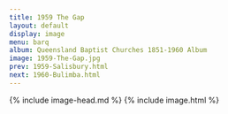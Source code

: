 ```yaml
---
title: 1959 The Gap
layout: default
display: image
menu: barq
album: Queensland Baptist Churches 1851-1960 Album
image: 1959-The-Gap.jpg
prev: 1959-Salisbury.html
next: 1960-Bulimba.html
---
```

{% include image-head.md %}
{% include image.html %}